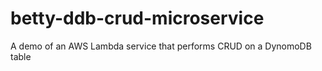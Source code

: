# betty-ddb-crud-microservice
A demo of an AWS Lambda service that performs CRUD on a DynomoDB table
